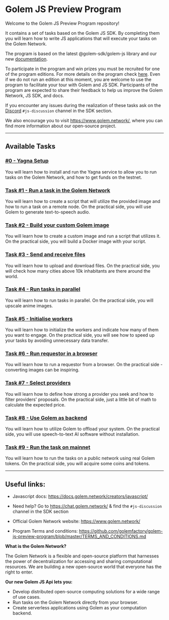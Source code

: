 # Golem JS Preview Program

Welcome to the Golem JS Preview Program repository! 

It contains a set of tasks based on the Golem JS SDK. By completing them you will learn how to write JS applications that will execute your tasks on the Golem Network. 

The program is based on the latest @golem-sdk/golem-js library and our new [documentation](https://docs.golem.network/creators/). 

To participate in the program and win prizes you must be recruited for one of the program editions. For more details on the program check [here](https://preview.golem.network/). Even if we do not run an edition at this moment, you are welcome to use the program to facilitate your tour with Golem and JS SDK. Participants of the program are expected to share their feedback to help us improve the Golem Network, JS SDK, and docs.

If you encounter any issues during the realization of these tasks ask on the 
[Discord](https://chat.golem.network/) `#js-discussion` channel in the SDK section. 

We also encourage you to visit https://www.golem.network/, where you can find more information about our open-source project.

---

## Available Tasks

### [#0 - Yagna Setup](tasks%2F0-yagna-setup)
You will learn how to install and run the Yagna service to allow you to run tasks on the Golem Network, and how to get funds on the testnet. 

### [Task #1 - Run a task in the Golem Network](tasks%2F1-run-a-task)
You will learn how to create a script that will utilize the provided image and how to run a task on a remote node. On the practical side, you will use Golem to generate text-to-speech audio. 

### [Task #2 - Build your custom Golem image](tasks%2F2-build-your-image)
You will learn how to create a custom image and run a script that utilizes it. On the practical side, you will build a Docker image with your script.

### [Task #3 - Send and receive files](tasks%2F3-send-and-receive-files)
You will learn how to upload and download files. On the practical side, you will check how many cities above 10k inhabitants are there around the world.

### [Task #4 - Run tasks in parallel](tasks%2F4-run-tasks-in-parallel)
You will learn how to run tasks in parallel. On the practical side, you will upscale anime images. 

### [Task #5 - Initialise workers](tasks%2F5-initialise-workers)
You will learn how to initialize the workers and indicate how many of them you want to engage. On the practical side, you will see how to speed up your tasks by avoiding unnecessary data transfer. 

### [Task #6 - Run requestor in a browser](tasks%2F6-run-requestor-in-browser)
You will learn how to run a requestor from a browser. On the practical side - converting images can be inspiring.

### [Task #7 - Select providers](tasks%2F7-select-providers)
You will learn how to define how strong a provider you seek and how to filter providers' proposals. On the practical side, just a little bit of math to calculate the expected price. 

### [Task #8 - Use Golem as backend](tasks%2F8-use-Golem-as-backend)
You will learn how to utilize Golem to offload your system. On the practical side, you will use speech-to-text AI software without installation.

### [Task #9 - Run the task on mainnet](tasks%2F9-run-on-mainnet)
You will learn how to run the tasks on a public network using real Golem tokens. On the practical side, you will acquire some coins and tokens. 


---

## Useful links:

- Javascript docs: https://docs.golem.network/creators/javascript/

- Need help? Go to https://chat.golem.network/ & find the `#js-discussion` channel in the SDK section

- Official Golem Network website: https://www.golem.network/

- Program Terms and conditions: https://github.com/golemfactory/golem-js-preview-program/blob/master/TERMS_AND_CONDITIONS.md


**What is the Golem Network?**

The Golem Network is a flexible and open-source platform that harnesses the power of decentralization for accessing and sharing computational resources.
We are building a new open-source world that everyone has the right to enter. 

**Our new Golem JS Api lets you:**

- Develop distributed open-source computing solutions for a wide range of use cases.
- Run tasks on the Golem Network directly from your browser.
- Create serverless applications using Golem as your computation backend.


